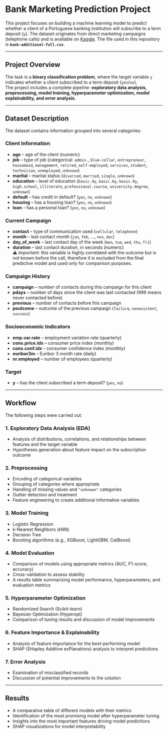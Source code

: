 # Bank Marketing Prediction Project

This project focuses on building a machine learning model to predict whether a client of a Portuguese banking institution will subscribe to a term deposit (`y`). The dataset originates from direct marketing campaigns (telephone calls) and is available on [Kaggle](https://www.kaggle.com/datasets/sahistapatel96/bankadditionalfullcsv). The file used in this repository is **`bank-additional-full.csv`**.

---

## Project Overview

The task is a **binary classification problem**, where the target variable `y` indicates whether a client subscribed to a term deposit (`yes`/`no`).  
The project includes a complete pipeline: **exploratory data analysis, preprocessing, model training, hyperparameter optimization, model explainability, and error analysis**.

---

## Dataset Description

The dataset contains information grouped into several categories:

### Client Information
- **age** – age of the client (numeric)  
- **job** – type of job (categorical: `admin.`, `blue-collar`, `entrepreneur`, `housemaid`, `management`, `retired`, `self-employed`, `services`, `student`, `technician`, `unemployed`, `unknown`)  
- **marital** – marital status (`divorced`, `married`, `single`, `unknown`)  
- **education** – level of education (`basic.4y`, `basic.6y`, `basic.9y`, `high.school`, `illiterate`, `professional.course`, `university.degree`, `unknown`)  
- **default** – has credit in default? (`yes`, `no`, `unknown`)  
- **housing** – has a housing loan? (`yes`, `no`, `unknown`)  
- **loan** – has a personal loan? (`yes`, `no`, `unknown`)  

### Current Campaign
- **contact** – type of communication used (`cellular`, `telephone`)  
- **month** – last contact month (`jan`, `feb`, …, `nov`, `dec`)  
- **day_of_week** – last contact day of the week (`mon`, `tue`, `wed`, `thu`, `fri`)  
- **duration** – last contact duration, in seconds (numeric)  
  ⚠ *Important*: this variable is highly correlated with the outcome but is not known before the call, therefore it is excluded from the final predictive model and used only for comparison purposes.  

### Campaign History
- **campaign** – number of contacts during this campaign for this client  
- **pdays** – number of days since the client was last contacted (999 means never contacted before)  
- **previous** – number of contacts before this campaign  
- **poutcome** – outcome of the previous campaign (`failure`, `nonexistent`, `success`)  

### Socioeconomic Indicators
- **emp.var.rate** – employment variation rate (quarterly)  
- **cons.price.idx** – consumer price index (monthly)  
- **cons.conf.idx** – consumer confidence index (monthly)  
- **euribor3m** – Euribor 3 month rate (daily)  
- **nr.employed** – number of employees (quarterly)  

### Target
- **y** – has the client subscribed a term deposit? (`yes`, `no`)  

---

## Workflow

The following steps were carried out:

### 1. Exploratory Data Analysis (EDA)
- Analysis of distributions, correlations, and relationships between features and the target variable  
- Hypotheses generation about feature impact on the subscription outcome  

### 2. Preprocessing
- Encoding of categorical variables  
- Grouping of categories where appropriate  
- Handling of missing values and `"unknown"` categories  
- Outlier detection and treatment  
- Feature engineering to create additional informative variables  

### 3. Model Training
- Logistic Regression  
- k-Nearest Neighbors (kNN)  
- Decision Tree  
- Boosting algorithms (e.g., XGBoost, LightGBM, CatBoost)  

### 4. Model Evaluation
- Comparison of models using appropriate metrics (AUC, F1-score, accuracy)  
- Cross-validation to assess stability  
- A results table summarizing model performance, hyperparameters, and evaluation metrics  

### 5. Hyperparameter Optimization
- Randomized Search (Scikit-learn)  
- Bayesian Optimization (Hyperopt)  
- Comparison of tuning results and discussion of model improvements  

### 6. Feature Importance & Explainability
- Analysis of feature importance for the best-performing model  
- SHAP (SHapley Additive exPlanations) analysis to interpret predictions  

### 7. Error Analysis
- Examination of misclassified records  
- Discussion of potential improvements to the solution  

---

## Results
- A comparative table of different models with their metrics  
- Identification of the most promising model after hyperparameter tuning  
- Insights into the most important features driving model predictions  
- SHAP visualizations for model interpretability  
